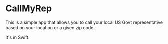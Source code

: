 # CallMyRep

This is a simple app that allows you to call your local US Govt representative based on your location or a given zip code. 

It's in Swift.
